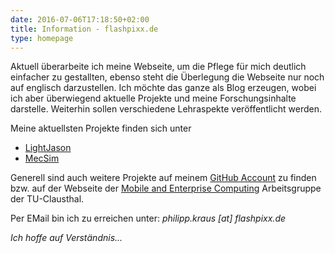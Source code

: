 ```yaml
---
date: 2016-07-06T17:18:50+02:00
title: Information - flashpixx.de
type: homepage
---
```

Aktuell überarbeite ich meine Webseite, um die Pflege für mich deutlich einfacher zu gestallten, ebenso steht die Überlegung die Webseite nur noch auf englisch darzustellen. Ich möchte das ganze als Blog erzeugen, wobei ich aber überwiegend aktuelle Projekte und meine Forschungsinhalte darstelle. Weiterhin sollen verschiedene Lehraspekte veröffentlicht werden.

Meine aktuellsten Projekte finden sich unter

* [LightJason](http://lightjason.org)
* [MecSim](https://github.com/flashpixx/MecSim)

Generell sind auch weitere Projekte auf meinem [GitHub Account](http://github.com/flashpixx) zu finden bzw. auf der Webseite der [Mobile and Enterprise Computing](http://meclab.in.tu-clausthal.de/) Arbeitsgruppe der TU-Clausthal.

Per EMail bin ich zu erreichen unter: _philipp.kraus [at] flashpixx.de_

_Ich hoffe auf Verständnis..._


